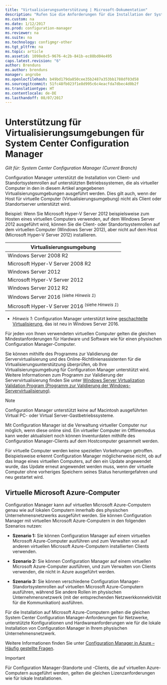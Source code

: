 ```yaml
---
title: "Virtualisierungsunterstützung | Microsoft-Dokumentation"
description: "Rufen Sie die Anforderungen für die Installation der System Center Configuration Manager-Client- und Standortsystemrollen in einer Virtualisierungsumgebung ab."
ms.custom: na
ms.date: 1/12/2017
ms.prod: configuration-manager
ms.reviewer: na
ms.suite: na
ms.technology: configmgr-other
ms.tgt_pltfrm: na
ms.topic: article
ms.assetid: 1098e8c5-9676-4c2b-841b-ec88bd04e495
caps.latest.revision: "6"
author: Brenduns
ms.author: brenduns
manager: angrobe
ms.openlocfilehash: b49bd179da850cee35b2487a353bb1788df03d58
ms.sourcegitcommit: 51fc48fb023f1e8d995c6c4eacfda7dbec4d0b2f
ms.translationtype: HT
ms.contentlocale: de-DE
ms.lasthandoff: 08/07/2017
---
```

# <a name="support-for-virtualization-environments-for-system-center-configuration-manager"></a>Unterstützung für Virtualisierungsumgebungen für System Center Configuration Manager

*Gilt für: System Center Configuration Manager (Current Branch)*

Configuration Manager unterstützt die Installation von Client- und Standortsystemrollen auf unterstützten Betriebssystemen, die als virtueller Computer in den in diesem Artikel angegebenen Virtualisierungsumgebungen ausgeführt werden. Dies gilt auch, wenn der Host für virtuelle Computer (Virtualisierungsumgebung) nicht als Client oder Standortserver unterstützt wird.  

 Beispiel: Wenn Sie Microsoft Hyper-V Server 2012 beispielsweise zum Hosten eines virtuellen Computers verwenden, auf dem Windows Server 2012 ausgeführt wird, können Sie die Client- oder Standortsystemrollen auf dem virtuellen Computer (Windows Server 2012), aber nicht auf dem Host (Microsoft Hyper-V Server 2012) installieren.  

|Virtualisierungsumgebung|  
|--------------------------------|  
|Windows Server 2008 R2|  
|Microsoft Hyper-V Server 2008 R2|  
|Windows Server 2012|  
|Microsoft Hyper-V Server 2012|  
|Windows Server 2012 R2|
|Windows Server 2016 <sup>(siehe *Hinweis 1*)</sup>|
|Microsoft Hyper-V Server 2016 <sup>(siehe *Hinweis 1*)|
-  *Hinweis 1*: Configuration Manager unterstützt keine [geschachtelte Virtualisierung](https://technet.microsoft.com/windows-server-docs/compute/hyper-v/what-s-new-in-hyper-v-on-windows#a-namebkmknestedanested-virtualization-new), das ist neu in Windows Server 2016.


 Für jeden von Ihnen verwendeten virtuellen Computer gelten die gleichen Mindestanforderungen für Hardware und Software wie für einen physischen Configuration Manager-Computer.  

 Sie können mithilfe des Programms zur Validierung der Servervirtualisierung und des Online-Richtlinienassistenten für die Virtualisierungsunterstützung überprüfen, ob Ihre Virtualisierungsumgebung für Configuration Manager unterstützt wird. Weitere Informationen zum Programm zur Validierung der Servervirtualisierung finden Sie unter [Windows Server Virtualization Validation Program (Programm zur Validierung der Windows-Servervirtualisierung)](https://www.windowsservercatalog.com/svvp.aspx).  

> [!NOTE]  
>  Configuration Manager unterstützt keine auf Macintosh ausgeführten Virtual PC- oder Virtual Server-Gastbetriebssysteme.  

Mit Configuration Manager ist die Verwaltung virtueller Computer nur möglich, wenn diese online sind. Ein virtueller Computer im Offlinemodus kann weder aktualisiert noch können Inventurdaten mithilfe des Configuration Manager-Clients auf dem Hostcomputer gesammelt werden.  

Für virtuelle Computer werden keine speziellen Vorkehrungen getroffen. Beispielsweise erkennt Configuration Manager möglicherweise nicht, ob auf das Image eines virtuellen Computers, auf den ein Update angewendet wurde, das Update erneut angewendet werden muss, wenn der virtuelle Computer ohne vorheriges Speichern seines Status heruntergefahren und neu gestartet wird.  

##  <a name="bkmk_Azure"></a> Virtuelle Microsoft Azure-Computer  
 Configuration Manager kann auf virtuellen Microsoft Azure-Computern genau wie auf lokalen Computern innerhalb des physischen Unternehmensnetzwerks ausgeführt werden. Sie können Configuration Manager mit virtuellen Microsoft Azure-Computern in den folgenden Szenarios nutzen:  

-   **Szenario 1:** Sie können Configuration Manager auf einem virtuellen Microsoft Azure-Computer ausführen und zum Verwalten von auf anderen virtuellen Microsoft Azure-Computern installierten Clients verwenden.  

-   **Szenario 2:** Sie können Configuration Manager auf einem virtuellen Microsoft Azure-Computer ausführen, und zum Verwalten von Clients verwenden, die nicht in Azure ausgeführt werden.  

-   **Szenario 3:** Sie können verschiedene Configuration Manager-Standortsystemrollen auf virtuellen Microsoft Azure-Computern ausführen, während Sie andere Rollen im physischen Unternehmensnetzwerk (mit der entsprechenden Netzwerkkonnektivität für die Kommunikation) ausführen.  

Für die Installation auf Microsoft Azure-Computern gelten die gleichen System Center Configuration Manager-Anforderungen für Netzwerke, unterstützte Konfigurationen und Hardwareanforderungen wie für die lokale Installation von Configuration Manager in Ihrem physischen Unternehmensnetzwerk.  

Weitere Informationen finden Sie unter [Configuration Manager in Azure – Häufig gestellte Fragen](/sccm/core/understand/configuration-manager-on-azure).

> [!IMPORTANT]  
>  Für Configuration Manager-Standorte und -Clients, die auf virtuellen Azure-Computern ausgeführt werden, gelten die gleichen Lizenzanforderungen wie für lokale Installationen.  
